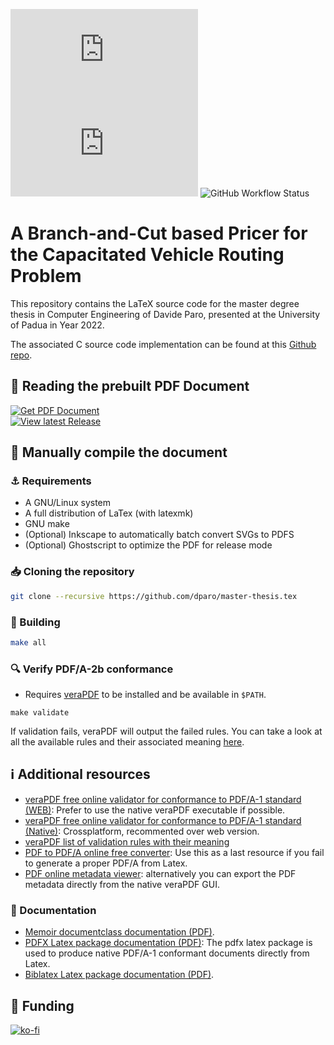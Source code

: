 ![GitHub release (latest by date)](https://img.shields.io/github/v/release/dparo/master-thesis.tex?style=for-the-badge) 
![GitHub](https://img.shields.io/github/license/dparo/master-thesis.tex?style=for-the-badge)
![GitHub Workflow Status](https://img.shields.io/github/actions/workflow/status/dparo/master-thesis.tex/ci.yml?branch=master&style=for-the-badge)

# A Branch-and-Cut based Pricer for the Capacitated Vehicle Routing Problem

This repository contains the LaTeX source code for the master degree thesis
in Computer Engineering of Davide Paro, presented at the University of Padua
in Year 2022.

The associated C source code implementation can be found at this [Github repo](https://github.com/dparo/master-thesis).

## :closed_book: Reading the prebuilt PDF Document

<!---
Prebuilt PDF download URL:
    https://github.com/dparo/master-thesis.tex/releases/latest/download/Paro_Davide.pdf
-->

<div>
<a href="https://dparo.github.io/documents/MSc_Paro_Davide.pdf" target="_blank" rel="noopener noreferrer">
<img src="https://img.shields.io/badge/-Get%20PDF%20Document-0a4026?style=for-the-badge&logo=firefox" alt="Get PDF Document" />
</a>
</div>
<div>
<a href="https://github.com/dparo/master-thesis.tex/releases/latest" target="_blank" rel="noopener noreferrer">
<img src="https://img.shields.io/badge/-View%20latest%20Release-063179?style=for-the-badge&logo=github" alt="View latest Release" />
</a>
</div>

## :construction: Manually compile the document

### :anchor: Requirements

- A GNU/Linux system
- A full distribution of LaTex (with latexmk)
- GNU make
- (Optional) Inkscape to automatically batch convert SVGs to PDFS
- (Optional) Ghostscript to optimize the PDF for release mode

### :inbox_tray: Cloning the repository

```sh
git clone --recursive https://github.com/dparo/master-thesis.tex
```

### :hammer: Building

```sh
make all
```

### :mag: Verify PDF/A-2b conformance

- Requires [veraPDF](https://verapdf.org/software/) to be installed and be available in `$PATH`.

```
make validate
```

If validation fails, veraPDF will output the failed rules.
You can take a look at all the available rules and their associated meaning [here](https://github.com/veraPDF/veraPDF-validation-profiles/wiki/PDFA-Part-1-rules).

## ℹ️ Additional resources

- [veraPDF free online validator for conformance to PDF/A-1 standard (WEB)](https://demo.verapdf.org): Prefer to use the native veraPDF executable if possible.
- [veraPDF free online validator for conformance to PDF/A-1 standard (Native)](https://verapdf.org/software/): Crossplatform, recommented over web version.
- [veraPDF list of validation rules with their meaning](https://github.com/veraPDF/veraPDF-validation-profiles/wiki/PDFA-Part-1-rules)
- [PDF to PDF/A online free converter](https://pdf.online/pdf-to-pdfa): Use this as a last resource if you fail to generate a proper PDF/A from Latex.
- [PDF online metadata viewer](https://www.metadata2go.com/): alternatively you can export the PDF metadata directly from the native veraPDF GUI.

### 📑 Documentation

- [Memoir documentclass documentation (PDF)](http://mirrors.ctan.org/macros/latex/contrib/memoir/memman.pdf).
- [PDFX Latex package documentation (PDF)](http://mirrors.ctan.org/macros/latex/contrib/pdfx/pdfx.pdf): The pdfx latex package is used to produce native PDF/A-1 conformant documents directly from Latex.
- [Biblatex Latex package documentation (PDF)](http://mirrors.ctan.org/macros/latex/contrib/biblatex/doc/biblatex.pdf).

## :sparkling_heart: Funding

[![ko-fi](https://ko-fi.com/img/githubbutton_sm.svg)](https://ko-fi.com/J3J47WJB2)
